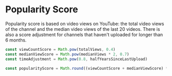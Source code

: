 # Popularity Score

Popularity score is based on video views on YouTube: the total video views of the channel and the median video views of the last 20 videos. There is also a score adjustment for channels that haven't uploaded for longer than 6 months.

```js
const viewCountScore = Math.pow(totalViews, 0.4)
const medianViewScore = Math.pow(medianViews * 2, 0.7)
const timeAdjustment = Math.pow(0.8, halfYearsSinceLastUpload)

const popularityScore = Math.round((viewCountScore + medianViewScore) * timeAdjustment)
```

